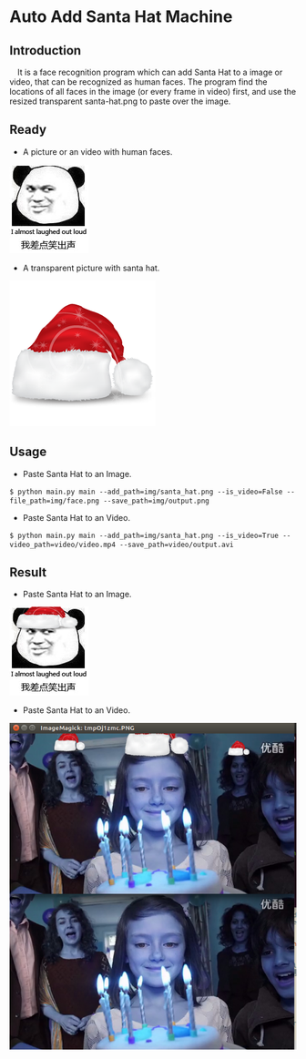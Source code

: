 # Auto Add Santa Hat Machine

## Introduction

&emsp;It is a face recognition program which can add Santa Hat to a image or video, that can be recognized as human faces. The program find the locations of all faces in the image (or every frame in video) first, and use the resized transparent santa-hat.png to paste over the image.

## Ready

- A picture or an video with human faces.

![pic|center](img/face.png)

- A transparent picture with santa hat.

![santa-hat|center](img/santa_hat.png)

## Usage

- Paste Santa Hat to an Image.
```
$ python main.py main --add_path=img/santa_hat.png --is_video=False --file_path=img/face.png --save_path=img/output.png
```

- Paste Santa Hat to an Video.
```
$ python main.py main --add_path=img/santa_hat.png --is_video=True --video_path=video/video.mp4 --save_path=video/output.avi
```
## Result

- Paste Santa Hat to an Image.

![output_png|center](img/output.png)


- Paste Santa Hat to an Video.

![video|center](img/video.png)

